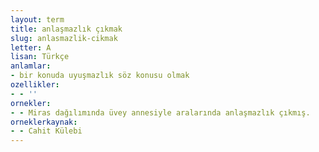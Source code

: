 ```yaml
---
layout: term
title: anlaşmazlık çıkmak
slug: anlasmazlik-cikmak
letter: A
lisan: Türkçe
anlamlar:
- bir konuda uyuşmazlık söz konusu olmak
ozellikler:
- - ''
ornekler:
- - Miras dağılımında üvey annesiyle aralarında anlaşmazlık çıkmış.
orneklerkaynak:
- - Cahit Külebi
---
```

